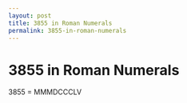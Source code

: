 ```yaml
---
layout: post
title: 3855 in Roman Numerals
permalink: 3855-in-roman-numerals
---
```


# 3855 in Roman Numerals

3855 = MMMDCCCLV
